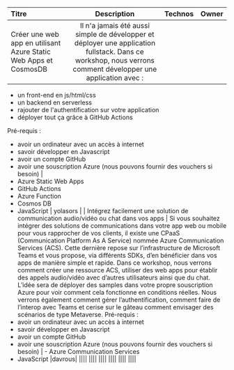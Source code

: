 ## 

| Titre      | Description |  Technos   | Owner |
| :---        |    :----:   |   ---: | :---  |
| Créer une web app en utilisant Azure Static Web Apps et CosmosDB      | Il n'a jamais été aussi simple de développer et déployer une application fullstack. Dans ce workshop, nous verrons comment développer une application avec :
- un front-end en js/html/css
- un backend en serverless
- rajouter de l'authentification sur votre application
- déployer tout ça grâce à GitHub Actions

Pré-requis :
- avoir un ordinateur avec un accès à internet
- savoir développer en Javascript
- avoir un compte GitHub
- avoir une souscription Azure (nous pouvons fournir des vouchers si besoin)       | 
- Azure Static Web Apps
- GitHub Actions
- Azure Function
- Cosmos DB
- JavaScript
| yolasors |
| Intégrez facilement une solution de communication audio/vidéo ou chat dans vos apps   | 
Si vous souhaitez intégrer des solutions de communications dans votre app web ou mobile pour vous rapprocher de vos clients, il existe une CPaaS (Communication Platform As A Service) nommée Azure Communication Services (ACS). Cette dernière repose sur l’infrastructure de Microsoft Teams et vous propose, via différents SDKs, d’en bénéficier dans vos apps de manière simple et rapide. 
Dans ce workshop, nous verrons comment créer une ressource ACS, utiliser des web apps pour établir des appels audio/vidéo avec d’autres utilisateurs ainsi que du chat. L’idée sera de déployer des samples dans votre propre souscription Azure pour voir comment cela fonctionne en conditions réelles. Nous verrons également comment gérer l’authentification, comment faire de l’interop avec Teams et cerise sur le gâteau comment envisager des scénarios de type Metaverse. 
Pré-requis :
- avoir un ordinateur avec un accès à internet
- savoir développer en Javascript
- avoir un compte GitHub
- avoir une souscription Azure (nous pouvons fournir des vouchers si besoin)
| - Azure Communication Services
- JavaScript
|davrous|
||||
||||
||||
||||
||||
||||